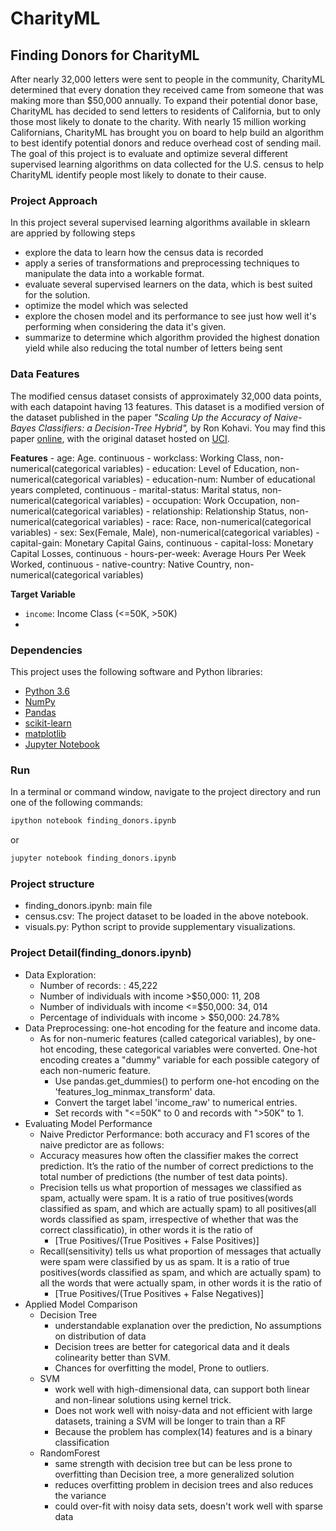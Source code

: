 # CharityML
## Finding Donors for CharityML
After nearly 32,000 letters were sent to people in the community, CharityML determined that every donation they received came from someone that was making more than $50,000 annually. To expand their potential donor base, CharityML has decided to send letters to residents of California, but to only those most likely to donate to the charity. With nearly 15 million working Californians, CharityML has brought you on board to help build an algorithm to best identify potential donors and reduce overhead cost of sending mail. The goal of this project is to evaluate and optimize several different supervised learning algorithms on data collected for the U.S. census to help CharityML identify people most likely to donate to their cause. 

### Project Approach 
In this project several supervised learning algorithms available in sklearn are appried by following steps
- explore the data to learn how the census data is recorded
- apply a series of transformations and preprocessing techniques to manipulate the data into a workable format. 
- evaluate several supervised learners on the data, which is best suited for the solution. 
- optimize the model which was selected 
- explore the chosen model and its performance to see just how well it's performing when considering the data it's given.
- summarize to determine which algorithm provided the highest donation yield while also reducing the total number of letters being sent

### Data Features
The modified census dataset consists of approximately 32,000 data points, with each datapoint having 13 features. This dataset is a modified version of the dataset published in the paper *"Scaling Up the Accuracy of Naive-Bayes Classifiers: a Decision-Tree Hybrid",* by Ron Kohavi. You may find this paper [online](https://www.aaai.org/Papers/KDD/1996/KDD96-033.pdf), with the original dataset hosted on [UCI](https://archive.ics.uci.edu/ml/datasets/Census+Income).

**Features**
    - age: Age. continuous
    - workclass: Working Class, non-numerical(categorical variables) 
    - education: Level of Education, non-numerical(categorical variables) 
    - education-num: Number of educational years completed, continuous
    - marital-status: Marital status, non-numerical(categorical variables) 
    - occupation: Work Occupation, non-numerical(categorical variables) 
    - relationship: Relationship Status, non-numerical(categorical variables) 
    - race: Race, non-numerical(categorical variables) 
    - sex: Sex(Female, Male), non-numerical(categorical variables) 
    - capital-gain: Monetary Capital Gains, continuous
    - capital-loss: Monetary Capital Losses, continuous
    - hours-per-week: Average Hours Per Week Worked, continuous
    - native-country: Native Country, non-numerical(categorical variables) 

**Target Variable**
- `income`: Income Class (<=50K, >50K)
- 
### Dependencies
This project uses the following software and Python libraries:
- [Python 3.6](https://www.python.org/download/releases/3.6/)
- [NumPy](http://www.numpy.org/)
- [Pandas](http://pandas.pydata.org/)
- [scikit-learn](http://scikit-learn.org/stable/)
- [matplotlib](http://matplotlib.org/)
- [Jupyter Notebook](http://ipython.org/notebook.html)

### Run
In a terminal or command window, navigate to the project directory and run one of the following commands:
```bash
ipython notebook finding_donors.ipynb
```  
or
```bash
jupyter notebook finding_donors.ipynb
```

### Project structure
- finding_donors.ipynb: main file 
- census.csv: The project dataset to be loaded in the above notebook.
- visuals.py: Python script to provide supplementary visualizations.

### Project Detail(finding_donors.ipynb)
- Data Exploration: 
    - Number of records: : 45,222
    - Number of individuals with income >$50,000: 11, 208
    - Number of individuals with income <=$50,000: 34, 014
    - Percentage of individuals with income > $50,000: 24.78%
- Data Preprocessing: one-hot encoding for the feature and income data.
    - As for non-numeric features (called categorical variables), by one-hot encoding, these categorical variables were converted. One-hot encoding creates a "dummy" variable for each possible category of each non-numeric feature. 
        - Use pandas.get_dummies() to perform one-hot encoding on the 'features_log_minmax_transform' data.
        - Convert the target label 'income_raw' to numerical entries.
        - Set records with "<=50K" to 0 and records with ">50K" to 1.
- Evaluating Model Performance
    - Naive Predictor Performance: both accuracy and F1 scores of the naive predictor are as follows:
    - Accuracy measures how often the classifier makes the correct prediction. It’s the ratio of the number of correct predictions to the total number of predictions (the number of test data points).
    - Precision tells us what proportion of messages we classified as spam, actually were spam. It is a ratio of true positives(words classified as spam, and which are actually spam) to all positives(all words classified as spam, irrespective of whether that was the correct classificatio), in other words it is the ratio of
        - [True Positives/(True Positives + False Positives)]
    - Recall(sensitivity) tells us what proportion of messages that actually were spam were classified by us as spam. It is a ratio of true positives(words classified as spam, and which are actually spam) to all the words that were actually spam, in other words it is the ratio of
        - [True Positives/(True Positives + False Negatives)]
- Applied Model Comparison
    - Decision Tree
        - understandable explanation over the prediction, No assumptions on distribution of data
        - Decision trees are better for categorical data and it deals colinearity better than SVM.
        - Chances for overfitting the model, Prone to outliers.
    - SVM
        - work well with high-dimensional data, can support both linear and non-linear solutions using kernel trick.
        - Does not work well with noisy-data and not efficient with large datasets, training a SVM will be longer to train than a RF
        - Because the problem has complex(14) features and is a binary classification
    - RandomForest
        - same strength with decision tree but can be less prone to overfitting than Decision tree, a more generalized solution
        - reduces overfitting problem in decision trees and also reduces the variance
        - could over-fit with noisy data sets, doesn't work well with sparse data
